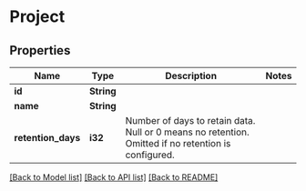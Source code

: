 # Project

## Properties

Name | Type | Description | Notes
------------ | ------------- | ------------- | -------------
**id** | **String** |  | 
**name** | **String** |  | 
**retention_days** | **i32** | Number of days to retain data. Null or 0 means no retention. Omitted if no retention is configured. | 

[[Back to Model list]](../README.md#documentation-for-models) [[Back to API list]](../README.md#documentation-for-api-endpoints) [[Back to README]](../README.md)


